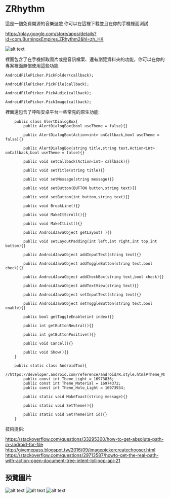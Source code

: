 # ZRhythm

這是一個免費開源的音樂遊戲
你可以在這裡下載並且在你的手機裡面測試

https://play.google.com/store/apps/details?id=com.BurningxEmpires.ZRhythm2&hl=zh_HK

![alt text](https://lh3.googleusercontent.com/Nr1mn3itf1Ah5m_Sav4wlyqeV7O8PFzuq1vgjrSSdhk0bxOWN8Lv2kuOWfeCp3pHsjw=h900-rw)

裡面包含了在手機抓取圖片或是音訊檔案、還有瀏覽資料夾的功能，你可以在你的專案裡面無償使用這些功能

```
AndroidFilePicker.PickFolder(callback);

AndroidFilePicker.PickFile(callback);

AndroidFilePicker.PickAudio(callback);

AndroidFilePicker.PickImage(callback);
```
裡面還包含了呼叫安卓平台一些常見的原生功能:

```
	public class AlertDialogBox{
		public AlertDialogBox(bool useTheme = false){}

		public AlertDialogBox(Action<int> onCallback,bool useTheme = false){}

		public AlertDialogBox(string title,string text,Action<int> onCallback,bool useTheme = false){}

		public void setCallback(Action<int> callback){}

		public void setTitle(string title){}

		public void setMessage(string message){}

		public void setButton(BUTTON button,string text){}

		public void setButton(int button,string text){}

		public void BreakLine(){}

		public void MakeItScroll(){}

		public void MakeItList(){}

		public AndroidJavaObject getLayout( ){}

		public void setLayoutPadding(int left,int right,int top,int bottom){}

		public AndroidJavaObject addInputText(string text){}

		public AndroidJavaObject addToggleButton(string text,bool check){}

		public AndroidJavaObject addCheckBox(string text,bool check){}

		public AndroidJavaObject addTextView(string text){}

		public AndroidJavaObject setInputText(string text){}

		public AndroidJavaObject setToggleButton(string text,bool enable){}
		
		public bool getToggleEnable(int index){}

		public int getButtonNeutral(){}

		public int getButtonPositive(){}

		public void Cancel(){}

		public void Show(){}
	}
```

```
	public static class AndroidTool{
		//https://developer.android.com/reference/android/R.style.html#Theme_Material
		public const int Theme_Light = 16973836;
		public const int Theme_Material = 16974372;
		public const int Theme_Holo_Light = 16973934;

		public static void MakeToast(string message){}

		public static void SetTheme(){}

		public static void SetTheme(int id){}
	}
```
技術提供:

https://stackoverflow.com/questions/33295300/how-to-get-absolute-path-in-android-for-file
http://givemepass.blogspot.tw/2016/09/imagepickercreatechooser.html
https://stackoverflow.com/questions/29713587/howto-get-the-real-path-with-action-open-document-tree-intent-lollipop-api-21

## 預覽圖片

![alt text](https://lh3.googleusercontent.com/x_Uuy7w6xzhbgfyfOA5KRm5rd3WIGd_diHqO_8DJ8MCQEwUYLEt30jhEMtI-lSLiww=h900-rw)
![alt text](https://lh3.googleusercontent.com/jWUHMsILZ_xcPLVfHVFTe5AHZ6yLRN-KuZDqbRRkCLX7hf48Z4ALC4BeELfThjwWJS86=h900-rw)
![alt text](https://lh3.googleusercontent.com/khwQ3p7kF0B06xmMJ8Z7VgBYz8yJE8_nVt-l57lNcn_UhvN_pyoz1dPq39zUT6ujEko=h900-rw)

